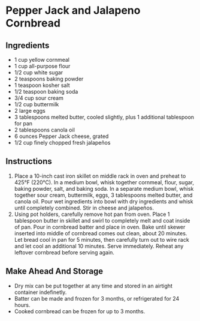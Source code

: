 # Pepper Jack and Jalapeno Cornbread

## Ingredients

* 1 cup yellow cornmeal
* 1 cup all-purpose flour
* 1/2 cup white sugar
* 2 teaspoons baking powder
* 1 teaspoon kosher salt
* 1/2 teaspoon baking soda
* 3/4 cup sour cream
* 1/2 cup buttermilk
* 2 large eggs
* 3 tablespoons melted butter, cooled slightly, plus 1 additional tablespoon for pan
* 2 tablespoons canola oil
* 6 ounces Pepper Jack cheese, grated
* 1/2 cup finely chopped fresh jalapeños

## Instructions

1. Place a 10-inch cast iron skillet on middle rack in oven and preheat to 425°F (220°C). In a medium bowl, whisk together cornmeal, flour, sugar, baking powder, salt, and baking soda. In a separate medium bowl, whisk together sour cream, buttermilk, eggs, 3 tablespoons melted butter, and canola oil. Pour wet ingredients into bowl with dry ingredients and whisk until completely combined. Stir in cheese and jalapeños.
1. Using pot holders, carefully remove hot pan from oven. Place 1 tablespoon butter in skillet and swirl to completely melt and coat inside of pan. Pour in cornbread batter and place in oven. Bake until skewer inserted into middle of cornbread comes out clean, about 20 minutes. Let bread cool in pan for 5 minutes, then carefully turn out to wire rack and let cool an additional 10 minutes. Serve immediately. Reheat any leftover cornbread before serving again.

## Make Ahead And Storage

* Dry mix can be put together at any time and stored in an airtight container indefinetly. 
* Batter can be made and frozen for 3 months, or refrigerated for 24 hours.
* Cooked cornbread can be frozen for up to 3 months.
